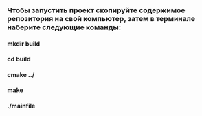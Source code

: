 ### Чтобы запустить проект скопируйте содержимое репозитория на свой компьютер, затем в терминале наберите следующие команды:
#### mkdir build
#### cd build
#### cmake ../
#### make
#### ./mainfile
